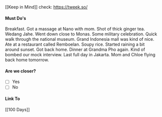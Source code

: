 [[Keep in Mind]]
check: https://tweek.so/
#### Must Do's

Breakfast. Got a massage at Nano with mom. Shot of thick ginger tea. Wedang Jahe. Went down close to Monas. Some military celebration. Quick walk through the national museum. Grand Indonesia mall was kind of nice. Ate at a restaurant called Remboelan. Soupy rice. Started raining a bit around sunset. Got back home. Dinner at Grandma Pho again. Kind of bombed our mock interview. Last full day in Jakarta. Mom and Chloe flying back home tomorrow.
#### Are we closer?
- [ ] Yes
- [ ] No
#### Link To
[[100 Days]]
